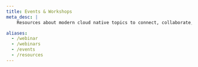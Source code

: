 ```yaml
---
title: Events & Workshops
meta_desc: |
    Resources about modern cloud native topics to connect, collaborate, and learn new techniques and best practices.

aliases:
  - /webinar
  - /webinars
  - /events
  - /resources
---
```

